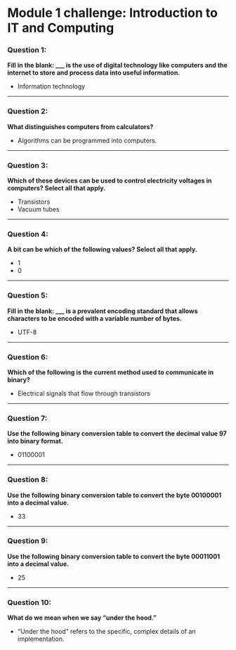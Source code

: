 # Module 1 challenge: Introduction to IT and Computing


### Question 1:
**Fill in the blank: ___ is the use of digital technology like computers and the internet to store and process data into useful information.**

- Information technology

---

### Question 2:
**What distinguishes computers from calculators?**

- Algorithms can be programmed into computers.

---

### Question 3:
**Which of these devices can be used to control electricity voltages in computers? Select all that apply.**

- Transistors
- Vacuum tubes

---

### Question 4:
**A bit can be which of the following values? Select all that apply.**

- 1
- 0

---

### Question 5:
**Fill in the blank: ___ is a prevalent encoding standard that allows characters to be encoded with a variable number of bytes.**

- UTF-8

---

### Question 6:
**Which of the following is the current method used to communicate in binary?**

- Electrical signals that flow through transistors

---

### Question 7:
**Use the following binary conversion table to convert the decimal value 97 into binary format.**

- 01100001

---

### Question 8:
**Use the following binary conversion table to convert the byte 00100001 into a decimal value.**

- 33

---

### Question 9:
**Use the following binary conversion table to convert the byte 00011001 into a decimal value.**

- 25

---

### Question 10:
**What do we mean when we say “under the hood.”**

- “Under the hood” refers to the specific, complex details of an implementation.
